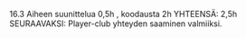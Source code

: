 16.3 Aiheen suunittelua 0,5h , koodausta 2h YHTEENSÄ: 2,5h
SEURAAVAKSI: Player-club yhteyden saaminen valmiiksi. 
